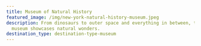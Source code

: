 ```yaml
---
title: Museum of Natural History
featured_image: /img/new-york-natural-history-museum.jpeg
description: From dinosaurs to outer space and everything in between, this huge
  museum showcases natural wonders.
destination_type: destination-type-museum
---
```

